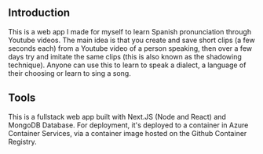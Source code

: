 ## Introduction

This is a web app I made for myself to learn Spanish pronunciation through Youtube videos. The main idea is that you create and save short clips (a few seconds each) from a Youtube video of a person speaking, then over a few days try and imitate the same clips (this is also known as the shadowing technique). Anyone can use this to learn to speak a dialect, a language of their choosing or learn to sing a song.

## Tools

This is a fullstack web app built with Next.JS (Node and React) and MongoDB Database. For deployment, it's deployed to a container in Azure Container Services, via a container image hosted on the Github Container Registry.
